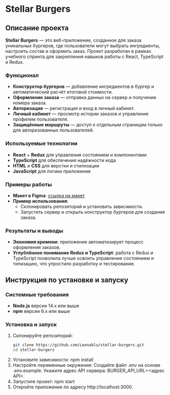 # Stellar Burgers

## Описание проекта
**Stellar Burgers** — это веб-приложение, созданное для заказа уникальных бургеров, где пользователи могут выбрать ингредиенты, настроить состав и оформить заказ. Проект разработан в рамках учебного спринта для закрепления навыков работы с React, TypeScript и Redux.

### Функционал
- **Конструктор бургеров** — добавление ингредиентов в бургер и автоматический расчёт итоговой стоимости.
- **Оформление заказа** — отправка данных на сервер и получение номера заказа.
- **Авторизация** — регистрация и вход в личный кабинет.
- **Личный кабинет** — просмотр истории заказов и управление профилем пользователя.
- **Защищённые маршруты** — доступ к отдельным страницам только для авторизованных пользователей.

### Используемые технологии
- **React** + **Redux** для управления состоянием и компонентами
- **TypeScript** для обеспечения надёжности кода
- **HTML** и **CSS** для верстки и стилизации
- **JavaScript** для логики приложения

### Примеры работы
- **Макет в Figma**: [ссылка на макет](https://www.figma.com/file/vIywAvqfkOIRWGOkfOnReY/React-Fullstack_-Проектные-задачи-(3-месяца)_external_link?type=design&node-id=0-1&mode=design)
- **Пример использования**:
  - Склонировать репозиторий и установить зависимости.
  - Запустить сервер и открыть конструктор бургеров для создания заказа.

### Результаты и выводы
- **Экономия времени**: приложение автоматизирует процесс оформления заказов.
- **Углублённое понимание Redux и TypeScript**: работа с Redux и TypeScript позволила лучше освоить управление состоянием и типизацию, что упростило разработку и тестирование.

## Инструкция по установке и запуску

### Системные требования
- **Node.js** версии 14.x или выше
- **npm** версии 6.x или выше

### Установка и запуск
1. Склонируйте репозиторий:
   ```bash
   git clone https://github.com/Leonablu/stellar-burgers.git
   cd stellar-burgers

2. Установите зависимости:
npm install
3. Настройте переменные окружения:
Создайте файл .env на основе .env.example.
Укажите адрес API сервера: BURGER_API_URL=<адрес API>.
4. Запустите проект:
npm start
5. Откройте приложение по адресу http://localhost:3000.
